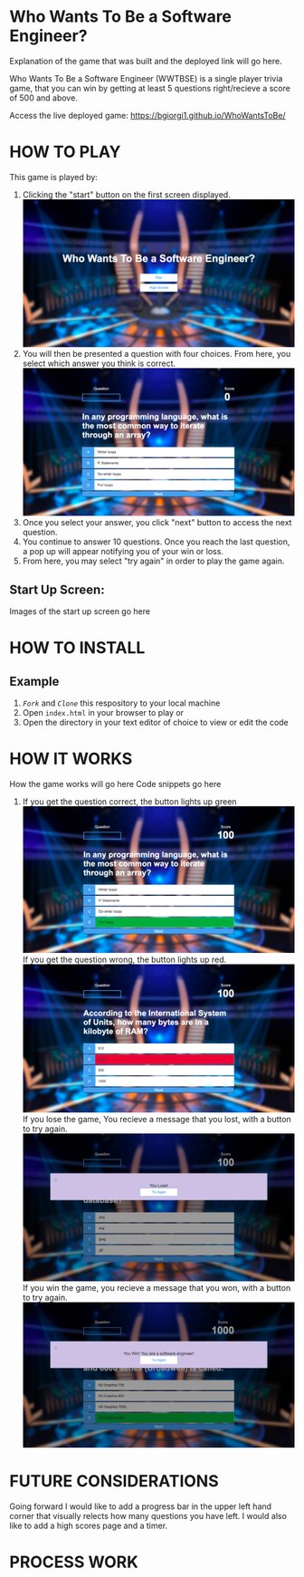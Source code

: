 # Who Wants To Be a Software Engineer?

Explanation of the game that was built and the deployed link will go here.

Who Wants To Be a Software Engineer (WWTBSE) is a single player trivia game, that you can win by getting at least 5 questions right/recieve a score of 500 and above. 

Access the live deployed game:
https://bgiorgi1.github.io/WhoWantsToBe/


# HOW TO PLAY
This game is played by:
1) Clicking the "start" button on the first screen displayed.
![start](Start.png)
2) You will then be presented a question with four choices.  From here, you select which answer you think is correct.
![questions](Questions.png)
3) Once you select your answer, you click "next" button to access the next question.
4) You continue to answer 10 questions.  Once you reach the last question, a pop up will appear notifying you of your win or loss. 
5) From here, you may select "try again" in order to play the game again.


## Start Up Screen:
Images of the start up screen go here 

# HOW TO INSTALL

## Example
1. *`Fork`* and *`Clone`* this respository to your local machine
2. Open `index.html` in your browser to play or 
3. Open the directory in your text editor of choice to view or edit the code

# HOW IT WORKS
How the game works will go here
Code snippets go here
1) If you get the question correct, the button lights up green
![Correct](correct.png)
If you get the question wrong, the button lights up red.
![incorrect](Incorrect.png)
If you lose the game, You recieve a message that you lost, with a button to try again.
![youlost](Youlost.png)
If you win the game, you recieve a message that you won, with a button to try again.
![youwin](youwin.png)


# FUTURE CONSIDERATIONS
Going forward I would like to add a progress bar in the upper left hand corner that visually relects how many questions you have left.  I would also like to add a high scores page and a timer.

# PROCESS WORK

